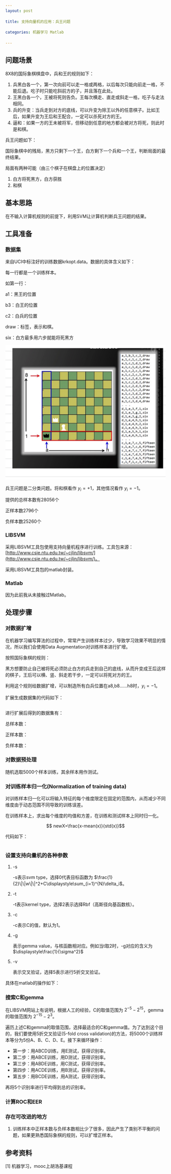 ```yaml
---
layout: post

title: 支持向量机的应用：兵王问题

categories: 机器学习 Matlab

---
```


## 问题场景

8X8的国际象棋棋盘中，兵和王的规则如下：

1. 兵黑白各一个，第一次向前可以走一格或两格，以后每次只能向前走一格，不能后退。吃子时只能吃斜前方的子，并且落在此处。
2. 王黑白各一个，王被将死则告负。王每次横走、直走或斜走一格，吃子与走法相同。
3. 兵的升变：当兵走到对方的底线，可以升变为除王以外的任意棋子。比如王后，如果升变为王后和王配合，一定可以杀死对方的王。
4. 逼和：如果一方的王未被将军，但移动到任意的地方都会被对方将死，则此时是和棋。

兵王问题如下：

国际象棋中的残局，黑方只剩下一个王，白方剩下一个兵和一个王，判断局面的最终结果。

局面有两种可能（由三个棋子在棋盘上的位置决定）

1. 白方将死黑方，白方获胜
2. 和棋

## 基本思路

在不输入计算机规则的前提下，利用SVM让计算机判断兵王问题的结果。

## 工具准备

### 数据集

来自UCI中标注好的训练数据krkopt.data。数据的具体含义如下：

每一行都是一个训练样本。

如第一行：

a1：黑王的位置

b3：白王的位置

c2：白兵的位置

draw：标签，表示和棋。

six：白方最多用六步就能将死黑方

![IMG_CD5B3D248CF1-1](/images/posts/IMG_CD5B3D248CF1-1.jpeg)

兵王问题是二分类问题。将和棋看作 $y_i=+1$，其他情况看作 $y_i=-1$。

提供的总样本数有28056个

正样本数2796个

负样本数25260个

### LIBSVM

采用LIBSVM工具包使用支持向量机程序进行训练。工具包来源：[http://www.csie.ntu.edu.tw/~cjlin/libsvm/](http://www.csie.ntu.edu.tw/~cjlin/libsvm/)。

采用LIBSVM工具包的matlab封装。

### Matlab

因为此前我从未接触过Matlab。

## 处理步骤

### 对数据扩增

在机器学习编写算法的过程中，常常产生训练样本过少，导致学习效果不明显的情况，所以我们会使用Data Augmentation对训练样本进行扩增。

按照国际象棋的规则：

黑方想要防止自己被将死必须防止白方的兵走到自己的底线，从而升变成王后这样的棋子，王后可以横、竖、斜走若干步，一定可以将死对方的王。

利用这个规则给数据扩增，可以制造所有白兵位置在a8,b8......h8时，$y_i=-1$。

扩展生成数据集的代码如下：

```python

```

进行扩展后得到的数据集有：

总样本数：

正样本数：

负样本数：

### 对数据预处理

随机选取5000个样本训练，其余样本用作测试。

### 对训练样本归一化(Normalization of training data)

对训练样本归一化可以将输入特征的每个维度限定在固定的范围内，从而减少不同维度由于动态范围不同导致的训练误差。

在训练样本上，求出每个维度的均值和方差，在训练和测试样本上同时归一化。		

$$ newX=\frac{x-mean(x)}{std(x)}​ $$

代码如下：

```python

```

### 设置支持向量机的各种参数

1. -s

   -s表示svm type，选择0代表目标函数为 $\frac{1}{2}\|\|w\|\|^2+C\displaystyle\sum_{i=1}^{N}\delta_i$。

2. -t

   -t表示kernel type，选择2表示选择Rbf（高斯径向基函数核）。

3. -c

   -c表示C的值，默认为1。

4. -g

   表示gemma value，与核函数相对应。例如当t取2时，-g对应的含义为 $\displaystyle\frac{1}{\sigma^2}$

5. -v

   表示交叉验证，选择5表示进行5折交叉验证。

具体在matlab的操作如下：

### 搜索C和gemma

在LIBSVM网站上有说明，根据人工的经验，C的取值范围为 $2^{-5}-2^{15}$，gemma的取值范围为 $2^{-15}-2^{3}$。

遍历上述C和gemma的取值范围，选择最适合的C和gemma值。为了达到这个目的，我们要使用5折交叉验证(5-fold cross validation)的方法，将5000个训练样本等分为5份A、B、C、D、E。接下来循环操作：

- 第一步：用ABCD训练，用E测试，获得识别率。
- 第二步：用ABCE训练，用D测试，获得识别率。
- 第三步：用ABDE训练，用C测试，获得识别率。
- 第四步：用ACDE训练，用B测试，获得识别率。
- 第五步：用BCDE训练，用A测试，获得识别率。

再将5个识别率进行平均得到总的识别率。

### 计算ROC和EER

### 存在可改进的地方

1. 训练样本中正样本数与负样本数相比少了很多，因此产生了类别不平衡的问题，如果更熟悉国际象棋的规则，可以扩增正样本。

## 参考资料

[1] 机器学习，mooc上胡浩基课程